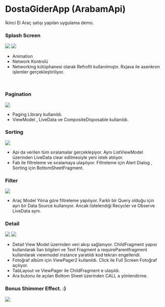 # DostaGiderApp (ArabamApi)

İkinci El Araç satışı yapılan uygulama demo.

### Splash Screen
<img src="https://media.giphy.com/media/mNDervLLA6B22huAo8/giphy.gif" /> <img src="https://user-images.githubusercontent.com/37152719/107275527-eff3be80-6a62-11eb-9db2-3ea5c261b768.jpg" /> 


* Animation
* Network Kontrolü
* Networking kütüphanesi olarak Refrofit kullanılmıştır. Rxjava ile asenkron işlemler gerçekleştiriliyor.

<br/>

### Pagination
<img src="https://media.giphy.com/media/hJEFpkT5aQZpqM6ZJZ/giphy.gif" />

* Paging Library kullanıldı.
* ViewModel , LiveData ve CompositeDisposable  kullanıldı. 

### Sorting 
<img src="https://media.giphy.com/media/c6ikoQxTC90riEe6sp/giphy.gif" /> 

* Api da verilen tüm sıralamalar gerçekleşiyor. Aynı ListViewModel üzerinden LiveData clear edilmesiyle yeni istek atılıyor.
* Fab ile filtreleme ve sıralamaya ulaşılıyor. Filtreleme için Alert Dialog , Sorting için BottomSheetFragment.

### Filter

<img src="https://media.giphy.com/media/yARfYd2QvcyUUDQB8k/giphy.gif" /> 

* Araç Model Yılına göre filtreleme yapılıyor. Farklı bir Query olduğu için ayrı bir Data Source kullanıyor. Ancak listelendiği Recycler ve Observe LiveData aynı.

### Detail
<img src="https://media.giphy.com/media/Er0ln9w0mvhSJFd0O7/giphy.gif" /> <img src="https://media.giphy.com/media/w6XtitufWyk8YKg8CM/giphy.gif" /> 

* Detail View Model üzerinden veri akışı sağlanıyor. ChildFragment yapısı kullanılarak  İlan bilgileri ve Text Fragment a requireParentfragment kullanılarak viewmodel instance yaratıldı
kod tekrarı engellendi.
* Fotoğraf albüm için ViewPager2 kullanıldı. Click ile Full Screen Fotoğraf açılıyor.
* TabLayout ve ViewPager ile ChildFragment e ulaşıldı.
* Ara butonu ile açılan Bottom Sheet üzerinden CALL a yönlendirme.

### Bonus Shimmer Effect. :)
<img src="https://media.giphy.com/media/669ZaKuGACuppzYHVf/giphy.gif" />
